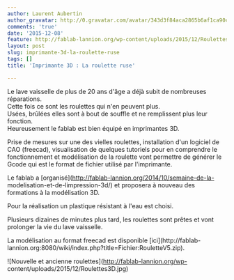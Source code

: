 ```yaml
---
author: Laurent Aubertin
author_gravatar: http://0.gravatar.com/avatar/343d3f84aca2865b6af1ca90c66c6a42?s=96&d=mm&r=g
comments: 'true'
date: '2015-12-08'
feature: http://fablab-lannion.org/wp-content/uploads/2015/12/Roulettes3D.jpg
layout: post
slug: imprimante-3d-la-roulette-ruse
tags: []
title: 'Imprimante 3D : La roulette ruse'

---
```

Le lave vaisselle de plus de 20 ans d'âge a déjà subit de nombreuses
réparations.  
Cette fois ce sont les roulettes qui n'en peuvent plus.  
Usées, brûlées elles sont à bout de souffle et ne remplissent plus leur
fonction.  
Heureusement le fablab est bien équipé en imprimantes 3D.

Prise de mesures sur une des vielles roulettes, installation d'un logiciel de
CAO (freecad), visualisation de quelques tutoriels pour en comprendre le
fonctionnement et modélisation de la roulette vont permettre de générer le
Gcode qui est le format de fichier utilisé par l'imprimante.

Le fablab a [organisé](http://fablab-lannion.org/2014/10/semaine-de-la-
modelisation-et-de-limpression-3d/) et proposera à nouveau des formations à la
modélisation 3D.

Pour la réalisation un plastique résistant à l'eau est choisi.

Plusieurs dizaines de minutes plus tard, les roulettes sont prêtes et vont
prolonger la vie du lave vaisselle.

La modélisation au format freecad est disponible [ici](http://fablab-
lannion.org:8080/wiki/index.php?title=Fichier:RouletteV5.zip).

![Nouvelle et ancienne roulettes](http://fablab-lannion.org/wp-
content/uploads/2015/12/Roulettes3D.jpg)


